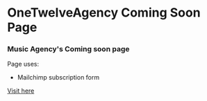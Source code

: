 # OneTwelveAgency Coming Soon Page

### Music Agency's Coming soon page

Page uses:
- Mailchimp subscription form

[Visit here](https://onetwelveagency.com)
